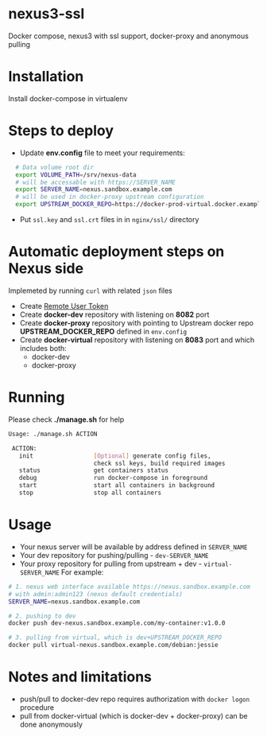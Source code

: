 # nexus3-ssl
Docker compose, nexus3 with ssl support, docker-proxy and anonymous pulling

# Installation

Install docker-compose in virtualenv

# Steps to deploy

* Update **env.config** file to meet your requirements:

```bash
  # Data volume root dir
  export VOLUME_PATH=/srv/nexus-data
  # will be accessable with https://SERVER_NAME
  export SERVER_NAME=nexus.sandbox.example.com
  # will be used in docker-proxy upstream configuration
  export UPSTREAM_DOCKER_REPO=https://docker-prod-virtual.docker.example.com
```

* Put `ssl.key` and `ssl.crt` files in in `nginx/ssl/` directory

# Automatic deployment steps on **Nexus** side

Implemeted by running `curl` with related `json` files

* Create [Remote User Token](https://books.sonatype.com/nexus-book/reference3/security.html#remote-user-token)
* Create **docker-dev** repository with listening on **8082** port
* Create **docker-proxy** repository with pointing to Upstream docker repo **UPSTREAM_DOCKER_REPO** defined in `env.config`
* Create **docker-virtual** repository with listening on **8083** port and which includes both:
   - docker-dev
   - docker-proxy

# Running
Please check **./manage.sh** for help
```bash
Usage: ./manage.sh ACTION

 ACTION:
   init                 [Optional] generate config files,
                        check ssl keys, build required images
   status               get containers status
   debug                run docker-compose in foreground
   start                start all containers in background
   stop                 stop all containers
```

# Usage
* Your nexus server will be available by address defined in `SERVER_NAME`
* Your dev repository for pushing/pulling - `dev-SERVER_NAME`
* Your proxy repository for pulling from upstream + dev - `virtual-SERVER_NAME`
For example:

```bash
# 1. nexus web interface available https://nexus.sandbox.example.com
# with admin:admin123 (nexus default credentials)
SERVER_NAME=nexus.sandbox.example.com

# 2. pushing to dev
docker push dev-nexus.sandbox.example.com/my-container:v1.0.0

# 3. pulling from virtual, which is dev+UPSTREAM_DOCKER_REPO
docker pull virtual-nexus.sandbox.example.com/debian:jessie
```

# Notes and limitations

* push/pull to docker-dev repo requires authorization with `docker logon` procedure
* pull from docker-virtual (which is docker-dev + docker-proxy) can be done anonymously
